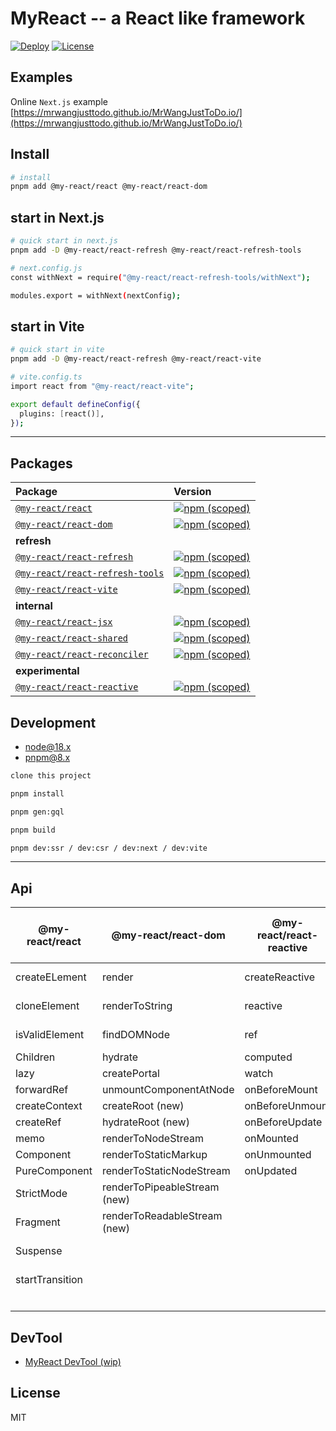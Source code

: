 # MyReact -- a React like framework

[![Deploy](https://github.com/MrWangJustToDo/MyReact/actions/workflows/deploy.yml/badge.svg)](https://github.com/MrWangJustToDo/MyReact/actions/workflows/deploy.yml)
[![License](https://img.shields.io/npm/l/%40my-react%2Freact)](https://www.npmjs.com/search?q=%40my-react)

## Examples

Online `Next.js` example [https://mrwangjusttodo.github.io/MrWangJustToDo.io/](https://mrwangjusttodo.github.io/MrWangJustToDo.io/)

## Install

```bash
# install
pnpm add @my-react/react @my-react/react-dom
```

## start in Next.js

```bash
# quick start in next.js
pnpm add -D @my-react/react-refresh @my-react/react-refresh-tools

# next.config.js
const withNext = require("@my-react/react-refresh-tools/withNext");

modules.export = withNext(nextConfig);
```

## start in Vite

```bash
# quick start in vite
pnpm add -D @my-react/react-refresh @my-react/react-vite

# vite.config.ts
import react from "@my-react/react-vite";

export default defineConfig({
  plugins: [react()],
});
```

---

## Packages

| Package                                                           | Version                                                                                                                                      |
| :---------------------------------------------------------------- | :------------------------------------------------------------------------------------------------------------------------------------------- |
| [`@my-react/react`](packages/myreact)                             | [![npm (scoped)](https://img.shields.io/npm/v/%40my-react/react)](https://www.npmjs.com/package/@my-react/react)                             |
| [`@my-react/react-dom`](packages/myreact-dom)                     | [![npm (scoped)](https://img.shields.io/npm/v/%40my-react/react-dom)](https://www.npmjs.com/package/@my-react/react-dom)                     |
| **refresh**                                                       |                                                                                                                                              |
| [`@my-react/react-refresh`](packages/myreact-refresh)             | [![npm (scoped)](https://img.shields.io/npm/v/%40my-react/react-refresh)](https://www.npmjs.com/package/@my-react/react-refresh)             |
| [`@my-react/react-refresh-tools`](packages/myreact-refresh-tools) | [![npm (scoped)](https://img.shields.io/npm/v/%40my-react/react-refresh-tools)](https://www.npmjs.com/package/@my-react/react-refresh-tools) |
| [`@my-react/react-vite`](packages/myreact-vite)                   | [![npm (scoped)](https://img.shields.io/npm/v/%40my-react/react-vite)](https://www.npmjs.com/package/@my-react/react-vite)                   |
| **internal**                                                      |                                                                                                                                              |
| [`@my-react/react-jsx`](packages/myreact-jsx)                     | [![npm (scoped)](https://img.shields.io/npm/v/%40my-react/react-jsx)](https://www.npmjs.com/package/@my-react/react-jsx)                     |
| [`@my-react/react-shared`](packages/myreact-shared)               | [![npm (scoped)](https://img.shields.io/npm/v/%40my-react/react-shared)](https://www.npmjs.com/package/@my-react/react-shared)               |
| [`@my-react/react-reconciler`](packages/myreact-reconciler)       | [![npm (scoped)](https://img.shields.io/npm/v/%40my-react/react-reconciler)](https://www.npmjs.com/package/@my-react/react-reconciler)       |
| **experimental**                                                  |                                                                                                                                              |
| [`@my-react/react-reactive`](packages/myreact-reactivity)         | [![npm (scoped)](https://img.shields.io/npm/v/%40my-react/react-reactive)](https://www.npmjs.com/package/@my-react/react-reactive)           |

## Development

- [node@18.x](https://nodejs.org/en)
- [pnpm@8.x](https://pnpm.io/installation)

```bash
clone this project

pnpm install

pnpm gen:gql

pnpm build

pnpm dev:ssr / dev:csr / dev:next / dev:vite
```

---

## Api

| @my-react/react | @my-react/react-dom          | @my-react/react-reactive | @my-react/react (hook)     | @my-react/react-refresh | @my-react/react-refresh-tools | @my-react/react-vite | @my-react/react-rspack |
| --------------- | ---------------------------- | ------------------------ | -------------------------- | ----------------------- | ----------------------------- | -------------------- | ---------------------- |
| createELement   | render                       | createReactive           | useState                   | babel plugin            | webpack plugin                | vite plugin          | rspack plugin          |
| cloneElement    | renderToString               | reactive                 | useEffect                  | refresh runtime         | next.js plugin                |
| isValidElement  | findDOMNode                  | ref                      | useLayoutEffect            |                         | webpack loader                |
| Children        | hydrate                      | computed                 | useRef                     |
| lazy            | createPortal                 | watch                    | useMemo                    |
| forwardRef      | unmountComponentAtNode       | onBeforeMount            | useReducer                 |
| createContext   | createRoot (new)             | onBeforeUnmount          | useCallback                |
| createRef       | hydrateRoot (new)            | onBeforeUpdate           | useContext                 |
| memo            | renderToNodeStream           | onMounted                | useImperativeHandle        |
| Component       | renderToStaticMarkup         | onUnmounted              | useDebugValue              |
| PureComponent   | renderToStaticNodeStream     | onUpdated                | useSignal                  |
| StrictMode      | renderToPipeableStream (new) |                          | useDeferredValue (new)     |
| Fragment        | renderToReadableStream (new) |                          | useId (new)                |
| Suspense        |                              |                          | useInsertionEffect (new)   |
| startTransition |                              |                          | useSyncExternalStore (new) |
|                 |                              |                          | useTransition (new)        |

## DevTool

- [MyReact DevTool (wip)](https://github.com/MrWangJustToDo/myreact-devtools)

## License

MIT
